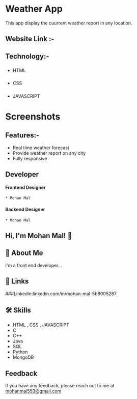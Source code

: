 # Weather App

This app display the cuurrent weather report in any location.
 
## Website Link :- 

## Technology:-

##### 
 * HTML
##### 
* CSS
  ##### 
 * JAVASCRIPT

# Screenshots



## Features:-
 * Real time weather forecast
 * Provide weather report on any city
 * Fully responsive




## Developer
 #### Frontend Designer
    * Mohan Mal
 #### Backend Designer
    * Mohan Mal


## Hi, I'm Mohan Mal! 👋


## 🚀 About Me
I'm a front end developer...


## 🔗 Links

###Linkedin:linkedin.com/in/mohan-mal-5b8005287


## 🛠 Skills
* HTML , CSS , JAVASCRIPT
* C
* C++
* Java
* SQL
* Python
* MongoDB

## Feedback

If you have any feedback, please reach out to me at mohanmal553@gmail.com 

